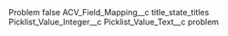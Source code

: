 <?xml version="1.0" encoding="UTF-8"?>
<CustomMetadata xmlns="http://soap.sforce.com/2006/04/metadata" xmlns:xsi="http://www.w3.org/2001/XMLSchema-instance" xmlns:xsd="http://www.w3.org/2001/XMLSchema">
    <label>Problem</label>
    <protected>false</protected>
    <values>
        <field>ACV_Field_Mapping__c</field>
        <value xsi:type="xsd:string">title_state_titles</value>
    </values>
    <values>
        <field>Picklist_Value_Integer__c</field>
        <value xsi:nil="true"/>
    </values>
    <values>
        <field>Picklist_Value_Text__c</field>
        <value xsi:type="xsd:string">problem</value>
    </values>
</CustomMetadata>
